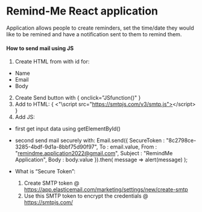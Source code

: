 # Remind-Me React application
Application allows people to create reminders, set the time/date they would like to be remined and have a notification sent to them to remind them.

#### How to send mail using JS
1) Create HTML from with id for:
- Name
- Email
- Body
2) Create Send button with { onclick=”JSfunction()" }
3) Add to HTML: {  <"\script src="https://smtpjs.com/v3/smtp.js"><\/script> }
4) Add JS:
- first get input data using getElementById()
- second send mail securely with:
Email.send({
    SecureToken : "8c2798ce-3285-4bdf-9d1a-8bbf75d90f97",
    To : email.value,
    From : "remindme.application2022@gmail.com",
    Subject : "RemindMe Application",
    Body : body.value
}).then(
    message => alert(message)
);

- What is “Secure Token”:
    1) Create SMTP token @ https://app.elasticemail.com/marketing/settings/new/create-smtp 
    2) Use this SMTP token to encrypt the credentials @ https://smtpjs.com/